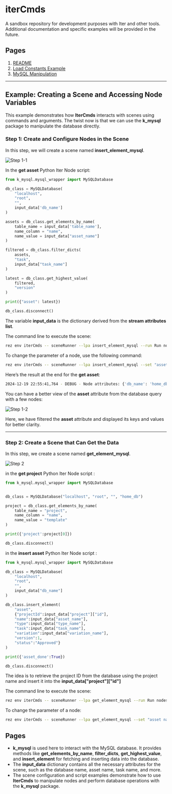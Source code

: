 # iterCmds

A sandbox repository for development purposes with Iter and other tools.  
Additional documentation and specific examples will be provided in the future.

## Pages

1. [README](../../README.md)
2. [Load Constants Example](./load_constants.md)
3. [MySQL Manipulation](./mysql_info.md)

---

## Example: Creating a Scene and Accessing Node Variables

This example demonstrates how **IterCmds** interacts with scenes using commands and arguments. The twist now is that we can use the **k_mysql** package to manipulate the database directly.


### Step 1: Create and Configure Nodes in the Scene

In this step, we will create a scene named **insert_element_mysql**.

![Step 1-1](https://i.imgur.com/rpbdtBE.png)

In the **get asset** Python Iter Node script:

```python
from k_mysql.mysql_wrapper import MySQLDatabase

db_class = MySQLDatabase(
    "localhost", 
    "root", 
    "", 
    input_data['db_name']
)

assets = db_class.get_elements_by_name(
    table_name = input_data['table_name'],
    name_column = "name",
    name_value = input_data["asset_name"]
)

filtered = db_class.filter_dicts(
    assets,
    "task",
    input_data["task_name"]
)

latest = db_class.get_highest_value(
    filtered,
    "version"
)

print({"asset": latest})

db_class.disconnect()
```

The variable **input_data** is the dictionary derived from the **stream attributes list**.

The command line to execute the scene:
```bash
rez env iterCmds -- sceneRunner --lpa insert_element_mysql --run Run nodes --echo Echo stream attributes
```

To change the parameter of a node, use the following command:

```bash
rez env iterCmds -- sceneRunner --lpa insert_element_mysql --set "asset name:editAttributeValue:name of the asset" --run Run nodes --echo Echo stream attributes
```

Here’s the result at the end for the **get asset**:

```bash
2024-12-19 22:55:41,764 - DEBUG - Node attributes: {'db_name': 'home_db', 'table_name': 'asset', 'asset_name': 'thanos', 'task_name': 'rig', 'asset': {'id': 5, 'projectId': 1, 'name': 'thanos', 'type': 'chr', 'task': 'rig', 'variation': 'main', 'version': 1, 'status': 'Approved'}}
```

You can have a better view of the **asset** attribute from the database query with a few nodes:

![Step 1-2](https://i.imgur.com/YjGWhzU.png)

Here, we have filtered the **asset** attribute and displayed its keys and values for better clarity.

---

### Step 2: Create a Scene that Can Get the Data

In this step, we create a scene named **get_element_mysql**.

![Step 2](https://i.imgur.com/oaaGYqc.png)

in the **get project** Python Iter Node script :

```python
from k_mysql.mysql_wrapper import MySQLDatabase


db_class = MySQLDatabase("localhost", "root", "", "home_db")

project = db_class.get_elements_by_name(
    table_name = "project",
    name_column = "name",
    name_value = "template"
)

print({'project':project[0]})

db_class.disconnect()
```

in the **insert asset** Python Iter Node script :

```python
from k_mysql.mysql_wrapper import MySQLDatabase

db_class = MySQLDatabase(
    "localhost", 
    "root", 
    "", 
    input_data["db_name"]
)

db_class.insert_element(
    "asset",
    {"projectId":input_data["project"]["id"],
    "name":input_data["asset_name"], 
    "type":input_data["type_name"],
    "task":input_data["task_name"],
    "variation":input_data["variation_name"],
    "version":1,
    "status":"Approved"}
)

print({'asset_done':True})

db_class.disconnect()
```
The idea is to retrieve the project ID from the database using the project name and insert it into the **input_data["project"]["id"]**

The command line to execute the scene:
```bash
rez env iterCmds -- sceneRunner --lpa get_element_mysql --run Run nodes --echo Echo stream attributes
```

To change the parameter of a node:

```bash
rez env iterCmds -- sceneRunner --lpa get_element_mysql --set "asset name:editAttributeValue:name of the asset" --run Run nodes --echo Echo stream attributes
```

## Pages
- **k_mysql** is used here to interact with the MySQL database. It provides methods like **get_elements_by_name**, **filter_dicts**, **get_highest_value**, and **insert_element** for fetching and inserting data into the database.
- The **input_data** dictionary contains all the necessary attributes for the scene, such as the database name, asset name, task name, and more.
- The scene configuration and script examples demonstrate how to use **IterCmds** to manipulate nodes and perform database operations with the **k_mysql** package.


